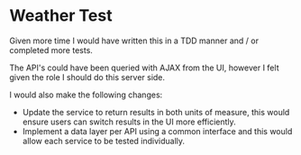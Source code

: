 # Weather Test

Given more time I would have written this in a TDD manner and / or completed more tests.

The API's could have been queried with AJAX from the UI, however I felt given the role I should do this server side.

I would also make the following changes:

* Update the service to return results in both units of measure, this would ensure users can switch results in the UI more efficiently.
* Implement a data layer per API using a common interface and this would allow each service to be tested individually.

